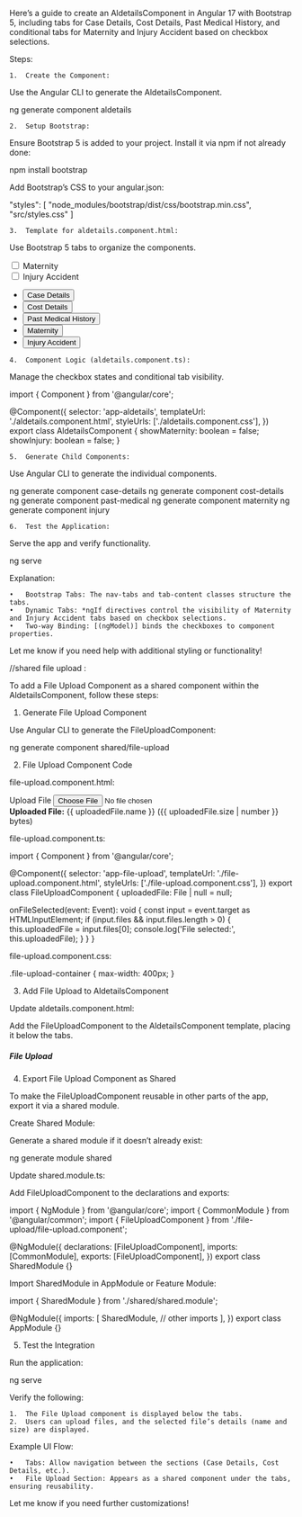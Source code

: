 Here’s a guide to create an AldetailsComponent in Angular 17 with Bootstrap 5, including tabs for Case Details, Cost Details, Past Medical History, and conditional tabs for Maternity and Injury Accident based on checkbox selections.

Steps:

	1.	Create the Component:
Use the Angular CLI to generate the AldetailsComponent.

ng generate component aldetails


	2.	Setup Bootstrap:
Ensure Bootstrap 5 is added to your project. Install it via npm if not already done:

npm install bootstrap

Add Bootstrap’s CSS to your angular.json:

"styles": [
  "node_modules/bootstrap/dist/css/bootstrap.min.css",
  "src/styles.css"
]


	3.	Template for aldetails.component.html:
Use Bootstrap 5 tabs to organize the components.

<div class="container mt-4">
  <div class="form-check mb-3">
    <input 
      class="form-check-input" 
      type="checkbox" 
      id="maternityCheckbox" 
      [(ngModel)]="showMaternity" 
    />
    <label class="form-check-label" for="maternityCheckbox">Maternity</label>
  </div>

  <div class="form-check mb-3">
    <input 
      class="form-check-input" 
      type="checkbox" 
      id="injuryCheckbox" 
      [(ngModel)]="showInjury" 
    />
    <label class="form-check-label" for="injuryCheckbox">Injury Accident</label>
  </div>

  <ul class="nav nav-tabs" role="tablist">
    <li class="nav-item" role="presentation">
      <button 
        class="nav-link active" 
        id="case-tab" 
        data-bs-toggle="tab" 
        data-bs-target="#caseDetails" 
        type="button" 
        role="tab" 
        aria-controls="caseDetails" 
        aria-selected="true">
        Case Details
      </button>
    </li>
    <li class="nav-item" role="presentation">
      <button 
        class="nav-link" 
        id="cost-tab" 
        data-bs-toggle="tab" 
        data-bs-target="#costDetails" 
        type="button" 
        role="tab" 
        aria-controls="costDetails" 
        aria-selected="false">
        Cost Details
      </button>
    </li>
    <li class="nav-item" role="presentation">
      <button 
        class="nav-link" 
        id="past-tab" 
        data-bs-toggle="tab" 
        data-bs-target="#pastMedical" 
        type="button" 
        role="tab" 
        aria-controls="pastMedical" 
        aria-selected="false">
        Past Medical History
      </button>
    </li>
    <li 
      *ngIf="showMaternity" 
      class="nav-item" 
      role="presentation">
      <button 
        class="nav-link" 
        id="maternity-tab" 
        data-bs-toggle="tab" 
        data-bs-target="#maternityDetails" 
        type="button" 
        role="tab" 
        aria-controls="maternityDetails" 
        aria-selected="false">
        Maternity
      </button>
    </li>
    <li 
      *ngIf="showInjury" 
      class="nav-item" 
      role="presentation">
      <button 
        class="nav-link" 
        id="injury-tab" 
        data-bs-toggle="tab" 
        data-bs-target="#injuryDetails" 
        type="button" 
        role="tab" 
        aria-controls="injuryDetails" 
        aria-selected="false">
        Injury Accident
      </button>
    </li>
  </ul>

  <div class="tab-content mt-3">
    <div class="tab-pane fade show active" id="caseDetails" role="tabpanel" aria-labelledby="case-tab">
      <app-case-details></app-case-details>
    </div>
    <div class="tab-pane fade" id="costDetails" role="tabpanel" aria-labelledby="cost-tab">
      <app-cost-details></app-cost-details>
    </div>
    <div class="tab-pane fade" id="pastMedical" role="tabpanel" aria-labelledby="past-tab">
      <app-past-medical></app-past-medical>
    </div>
    <div *ngIf="showMaternity" class="tab-pane fade" id="maternityDetails" role="tabpanel" aria-labelledby="maternity-tab">
      <app-maternity></app-maternity>
    </div>
    <div *ngIf="showInjury" class="tab-pane fade" id="injuryDetails" role="tabpanel" aria-labelledby="injury-tab">
      <app-injury></app-injury>
    </div>
  </div>
</div>


	4.	Component Logic (aldetails.component.ts):
Manage the checkbox states and conditional tab visibility.

import { Component } from '@angular/core';

@Component({
  selector: 'app-aldetails',
  templateUrl: './aldetails.component.html',
  styleUrls: ['./aldetails.component.css'],
})
export class AldetailsComponent {
  showMaternity: boolean = false;
  showInjury: boolean = false;
}


	5.	Generate Child Components:
Use Angular CLI to generate the individual components.

ng generate component case-details
ng generate component cost-details
ng generate component past-medical
ng generate component maternity
ng generate component injury


	6.	Test the Application:
Serve the app and verify functionality.

ng serve



Explanation:

	•	Bootstrap Tabs: The nav-tabs and tab-content classes structure the tabs.
	•	Dynamic Tabs: *ngIf directives control the visibility of Maternity and Injury Accident tabs based on checkbox selections.
	•	Two-way Binding: [(ngModel)] binds the checkboxes to component properties.

Let me know if you need help with additional styling or functionality!

//shared file upload :

To add a File Upload Component as a shared component within the AldetailsComponent, follow these steps:

1. Generate File Upload Component

Use Angular CLI to generate the FileUploadComponent:

ng generate component shared/file-upload

2. File Upload Component Code

file-upload.component.html:

<div class="file-upload-container">
  <label for="fileInput" class="form-label">Upload File</label>
  <input 
    type="file" 
    id="fileInput" 
    class="form-control" 
    (change)="onFileSelected($event)" 
  />
  <div *ngIf="uploadedFile" class="mt-3">
    <strong>Uploaded File:</strong> {{ uploadedFile.name }} ({{ uploadedFile.size | number }} bytes)
  </div>
</div>

file-upload.component.ts:

import { Component } from '@angular/core';

@Component({
  selector: 'app-file-upload',
  templateUrl: './file-upload.component.html',
  styleUrls: ['./file-upload.component.css'],
})
export class FileUploadComponent {
  uploadedFile: File | null = null;

  onFileSelected(event: Event): void {
    const input = event.target as HTMLInputElement;
    if (input.files && input.files.length > 0) {
      this.uploadedFile = input.files[0];
      console.log('File selected:', this.uploadedFile);
    }
  }
}

file-upload.component.css:

.file-upload-container {
  max-width: 400px;
}

3. Add File Upload to AldetailsComponent

Update aldetails.component.html:

Add the FileUploadComponent to the AldetailsComponent template, placing it below the tabs.

<div class="container mt-4">
  <!-- Existing code for tabs and components -->

  <div class="mt-5">
    <h5>File Upload</h5>
    <app-file-upload></app-file-upload>
  </div>
</div>

4. Export File Upload Component as Shared

To make the FileUploadComponent reusable in other parts of the app, export it via a shared module.

Create Shared Module:

Generate a shared module if it doesn’t already exist:

ng generate module shared

Update shared.module.ts:

Add FileUploadComponent to the declarations and exports:

import { NgModule } from '@angular/core';
import { CommonModule } from '@angular/common';
import { FileUploadComponent } from './file-upload/file-upload.component';

@NgModule({
  declarations: [FileUploadComponent],
  imports: [CommonModule],
  exports: [FileUploadComponent],
})
export class SharedModule {}

Import SharedModule in AppModule or Feature Module:

import { SharedModule } from './shared/shared.module';

@NgModule({
  imports: [
    SharedModule,
    // other imports
  ],
})
export class AppModule {}

5. Test the Integration

Run the application:

ng serve

Verify the following:

	1.	The File Upload component is displayed below the tabs.
	2.	Users can upload files, and the selected file’s details (name and size) are displayed.

Example UI Flow:

	•	Tabs: Allow navigation between the sections (Case Details, Cost Details, etc.).
	•	File Upload Section: Appears as a shared component under the tabs, ensuring reusability.

Let me know if you need further customizations!

